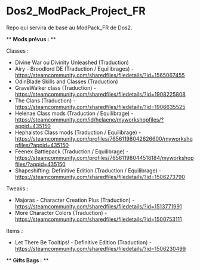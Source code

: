 # Dos2_ModPack_Project_FR

Repo qui servira de base au ModPack_FR de Dos2.

** **Mods prévus :** **

Classes :
- Divine War ou Divinity Unleashed (Traduction)
- Airy - Broodlord DE (Traduction / Equilibrages) - https://steamcommunity.com/sharedfiles/filedetails/?id=1565067455
- OdinBlade Skills and Classes (Traduction)
- GraveWalker class (Traduction) - https://steamcommunity.com/sharedfiles/filedetails/?id=1908225808
- The Clans (Traduction) - https://steamcommunity.com/sharedfiles/filedetails/?id=1906635525
- Helenae Class mods (Traduction / Equilibrage) - https://steamcommunity.com/id/helaene/myworkshopfiles/?appid=435150
- Hephaistos Class mods (Traduction / Equilibrage) - https://steamcommunity.com/profiles/76561198042626600/myworkshopfiles/?appid=435150
- Feenex Battlepack (Traduction / Equilibrage) - https://steamcommunity.com/profiles/76561198044518184/myworkshopfiles/?appid=435150
- Shapeshifting: Definitive Edition (Traduction / Equilibrage) - https://steamcommunity.com/sharedfiles/filedetails/?id=1506273790


Tweaks :
- Majoras - Character Creation Plus (Traduction) - https://steamcommunity.com/sharedfiles/filedetails/?id=1513771991
- More Character Colors (Traduction) - https://steamcommunity.com/sharedfiles/filedetails/?id=1500753111

Items :
- Let There Be Tooltips! - Definitive Edition (Traduction) - https://steamcommunity.com/sharedfiles/filedetails/?id=1506230499

** **Gifts Bags :** **

